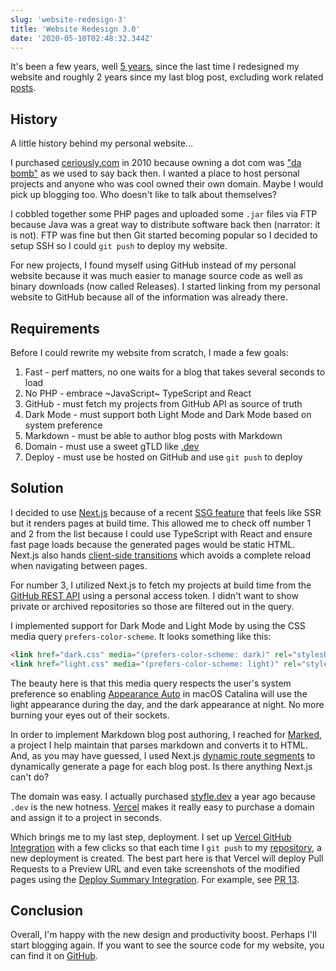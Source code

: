 ```yaml
---
slug: 'website-redesign-3'
title: 'Website Redesign 3.0'
date: '2020-05-10T02:48:32.344Z'
---
```


It's been a few years, well [5 years](/blog/website-redesign-2-0), since the last time I redesigned my website and roughly 2 years since my last blog post, excluding work related [posts](https://vercel.com/blog/social-og-image-cards-as-a-service). 

## History

A little history behind my personal website...

I purchased [ceriously.com](https://www.ceriously.com) in 2010 because owning a dot com was ["da bomb"](https://answers.yahoo.com/question/index?qid=20080104203608AAhuSDZ) as we used to say back then. I wanted a place to host personal projects and anyone who was cool owned their own domain. Maybe I would pick up blogging too. Who doesn't like to talk about themselves? 

I cobbled together some PHP pages and uploaded some `.jar` files via FTP because Java was a great way to distribute software back then (narrator: it is not). FTP was fine but then Git started becoming popular so I decided to setup SSH so I could `git push` to deploy my website.

For new projects, I found myself using GitHub instead of my personal website because it was much easier to manage source code as well as binary downloads (now called Releases). I started linking from my personal website to GitHub because all of the information was already there.

## Requirements

Before I could rewrite my website from scratch, I made a few goals:

1. Fast - perf matters, no one waits for a blog that takes several seconds to load
2. No PHP - embrace ~JavaScript~ TypeScript and React
3. GitHub - must fetch my projects from GitHub API as source of truth
4. Dark Mode - must support both Light Mode and Dark Mode based on system preference
5. Markdown - must be able to author blog posts with Markdown
6. Domain - must use a sweet gTLD like [.dev](https://get.dev)
7. Deploy - must use be hosted on GitHub and use `git push` to deploy

## Solution

I decided to use [Next.js](https://nextjs.org) because of a recent [SSG feature](https://nextjs.org/blog/next-9-3#next-gen-static-site-generation-ssg-support) that feels like SSR but it renders pages at build time. This allowed me to check off number 1 and 2 from the list because I could use TypeScript with React and ensure fast page loads because the generated pages would be static HTML. Next.js also hands [client-side transitions](https://nextjs.org/docs/api-reference/next/link) which avoids a complete reload when navigating between pages.

For number 3, I utilized Next.js to fetch my projects at build time from the [GitHub REST API](https://developer.github.com/v3/repos/#list-repositories-for-the-authenticated-user) using a personal access token. I didn't want to show private or archived repositories so those are filtered out in the query.

I implemented support for Dark Mode and Light Mode by using the CSS media query `prefers-color-scheme`. It looks something like this:

```html
<link href="dark.css" media="(prefers-color-scheme: dark)" rel="stylesheet"></link>
<link href="light.css" media="(prefers-color-scheme: light)" rel="stylesheet"></link>
```

The beauty here is that this media query respects the user's system preference so enabling [Appearance Auto](https://support.apple.com/en-us/HT208976) in macOS Catalina will use the light appearance during the day, and the dark appearance at night. No more burning your eyes out of their sockets.

In order to implement Markdown blog post authoring, I reached for [Marked](https://github.com/markedjs/marked), a project I help maintain that parses markdown and converts it to HTML. And, as you may have guessed, I used Next.js [dynamic route segments](https://nextjs.org/docs/routing/introduction#dynamic-route-segments) to dynamically generate a page for each blog post. Is there anything Next.js can't do?

The domain was easy. I actually purchased [styfle.dev](https://x.com/styfle/status/1101238620982308864) a year ago because `.dev` is the new hotness. [Vercel](https://vercel.com/domains) makes it really easy to purchase a domain and assign it to a project in seconds.

Which brings me to my last step, deployment. I set up [Vercel GitHub Integration](https://vercel.com/github) with a few clicks so that each time I `git push` to my [repository](https://github.com/styfle/styfle.dev), a new deployment is created. The best part here is that Vercel will deploy Pull Requests to a Preview URL and even take screenshots of the modified pages using the [Deploy Summary Integration](https://vercel.com/integrations/deploy-summary). For example, see [PR 13](https://github.com/styfle/styfle.dev/pull/13).

## Conclusion

Overall, I'm happy with the new design and productivity boost. Perhaps I'll start blogging again. If you want to see the source code for my website, you can find it on [GitHub](https://github.com/styfle/styfle.dev).
